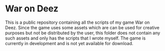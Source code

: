 # War on Deez

This is a public repository containing all the scripts of my game War on Deez. Since the game uses some assets which are can be used for creative purposes but not be distributed by the user, this folder does not contain any such assets and only has the scripts that I wrote myself.
The game is currently in development and is not yet available for download.

